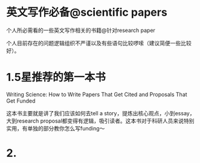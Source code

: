 # 英文写作必备@scientific papers
个人所必需看的一些英文写作相关的书籍@针对research paper

个人目前存在的问题逻辑组织不严谨以及有些语句比较啰嗦（建议简便一些比较好）。

# 1.5星推荐的第一本书
Writing Science: How to Write Papers That Get Cited and Proposals That Get Funded

这本书主要就是讲了我们应该如何去tell a story，提炼出核心观点，小到essay，大到research proposal都变得有逻辑，吸引读者。这本书对于科研人员来说特别实用，有单独的部分教你怎么写funding～

# 2.
